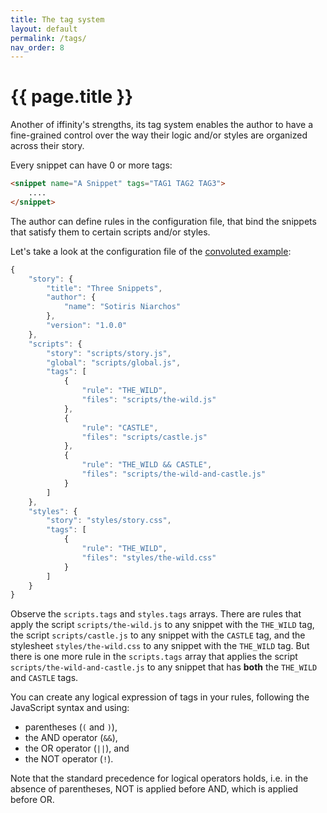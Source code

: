 ```yaml
---
title: The tag system
layout: default
permalink: /tags/
nav_order: 8
---
```


# {{ page.title }}

Another of iffinity's strengths, its tag system enables the author to have a fine-grained control over the way their logic and/or styles are organized across their story.

Every snippet can have 0 or more tags:

```html
<snippet name="A Snippet" tags="TAG1 TAG2 TAG3">
    ....
</snippet>
```

The author can define rules in the configuration file, that bind the snippets that satisfy them to certain scripts and/or styles.

Let's take a look at the configuration file of the [convoluted example](https://github.com/zehanort/iffinity/tree/main/examples/convoluted):

```javascript
{
    "story": {
        "title": "Three Snippets",
        "author": {
            "name": "Sotiris Niarchos"
        },
        "version": "1.0.0"
    },
    "scripts": {
        "story": "scripts/story.js",
        "global": "scripts/global.js",
        "tags": [
            {
                "rule": "THE_WILD",
                "files": "scripts/the-wild.js"
            },
            {
                "rule": "CASTLE",
                "files": "scripts/castle.js"
            },
            {
                "rule": "THE_WILD && CASTLE",
                "files": "scripts/the-wild-and-castle.js"
            }
        ]
    },
    "styles": {
        "story": "styles/story.css",
        "tags": [
            {
                "rule": "THE_WILD",
                "files": "styles/the-wild.css"
            }
        ]
    }
}
```

Observe the `scripts.tags` and `styles.tags` arrays. There are rules that apply the script `scripts/the-wild.js` to any snippet with the `THE_WILD` tag, the script `scripts/castle.js` to any snippet with the `CASTLE` tag, and the stylesheet `styles/the-wild.css` to any snippet with the `THE_WILD` tag. But there is one more rule in the `scripts.tags` array that applies the script `scripts/the-wild-and-castle.js` to any snippet that has **both** the `THE_WILD` and `CASTLE` tags.

You can create any logical expression of tags in your rules, following the JavaScript syntax and using:
 - parentheses (`(` and `)`),
 - the AND operator (`&&`),
 - the OR operator (`||`), and
 - the NOT operator (`!`).

Note that the standard precedence for logical operators holds, i.e. in the absence of parentheses, NOT is applied before AND, which is applied before OR.
